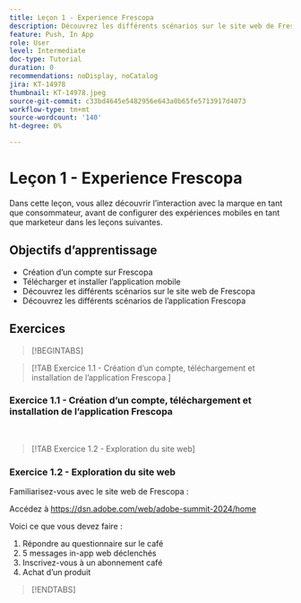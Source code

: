 ```yaml
---
title: Leçon 1 - Experience Frescopa
description: Découvrez les différents scénarios sur le site web de Frescopa.
feature: Push, In App
role: User
level: Intermediate
doc-type: Tutorial
duration: 0
recommendations: noDisplay, noCatalog
jira: KT-14978
thumbnail: KT-14978.jpeg
source-git-commit: c33bd4645e5482956e643a0b65fe5713917d4073
workflow-type: tm+mt
source-wordcount: '140'
ht-degree: 0%

---
```



# Leçon 1 - Experience Frescopa

Dans cette leçon, vous allez découvrir l’interaction avec la marque en tant que consommateur, avant de configurer des expériences mobiles en tant que marketeur dans les leçons suivantes.

## Objectifs d’apprentissage 

* Création d’un compte sur Frescopa 
* Télécharger et installer l’application mobile 
* Découvrez les différents scénarios sur le site web de Frescopa 
* Découvrez les différents scénarios de l’application Frescopa

## Exercices

>[!BEGINTABS]

>[!TAB Exercice 1.1 - Création d’un compte, téléchargement et installation de l’application Frescopa ]

### Exercice 1.1 - Création d’un compte, téléchargement et installation de l’application Frescopa 


 
>[!TAB Exercice 1.2 - Exploration du site web]

### Exercice 1.2 - Exploration du site web

Familiarisez-vous avec le site web de Frescopa :

Accédez à https://dsn.adobe.com/web/adobe-summit-2024/home

Voici ce que vous devez faire :

1. Répondre au questionnaire sur le café
2. 5 messages in-app web déclenchés 
3. Inscrivez-vous à un abonnement café 
4. Achat d’un produit

>[!ENDTABS]
